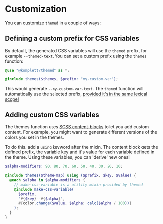 # Customization

You can customize `themed` in a couple of ways:

## Defining a custom prefix for CSS variables

By default, the generated CSS variables will use the `themed` prefix, for example `--themed-text`. You can set a custom prefix using the `themes` function:

```scss
@use "@komplett/themed" as *;

@include themes($themes, $prefix: "my-custom-var");
```

This would generate `--my-custom-var-text`. The `themed` function will automatically use the selected prefix, [provided it's in the same lexical scope! ](/guide/global-setup)

## Adding custom CSS variables

The themes function uses [SCSS content-blocks](https://sass-lang.com/documentation/at-rules/mixin/#content-blocks) to let you add custom content. For example, you might want to generate different versions of the colors you set in the themes.

To do this, add a `using` keyword after the mixin. The content block gets the defined prefix, the variable key and it's value for each variable defined in the theme.
Using these variables, you can 'derive' new ones!

```scss
$alpha-modifiers: 90, 80, 70, 60, 50, 40, 30, 20, 10;

@include themes($theme-map) using ($prefix, $key, $value) {
  @each $alpha in $alpha-modifiers {
    // make-css-variable is a utility mixin provided by themed
    @include make-css-variable(
      $prefix,
      "#{$key}--#{$alpha}",
      #{color.change($value, $alpha: calc($alpha / 100))}
    );
  }
}
```
